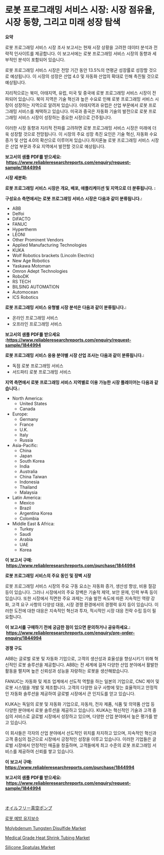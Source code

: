 <p><h1>로봇 프로그래밍 서비스 시장: 시장 점유율, 시장 동향, 그리고 미래 성장 탐색</h1></p><p><strong>요약</strong></p>
<p><p>로봇 프로그래밍 서비스 시장 조사 보고서는 현재 시장 상황을 고려한 데이터 분석과 전략적 인사이트를 제공합니다. 이 보고서에는 로봇 프로그래밍 서비스 시장의 동향과 세부적인 분석이 포함되어 있습니다.</p><p>로봇 프로그래밍 서비스 시장은 전망 기간 동안 13.5%의 연평균 성장률로 성장할 것으로 예상됩니다. 이 시장의 성장은 산업 4.0 및 자동화 산업의 확대로 인해 촉진될 것으로 예상됩니다.</p><p>지리적으로는 북미, 아태지역, 유럽, 미국 및 중국에 로봇 프로그래밍 서비스 시장이 전파되어 있습니다. 북미 지역은 기술 혁신과 높은 수요로 인해 로봇 프로그래밍 서비스 시장이 성장하는 지역으로 알려져 있습니다. 아태지역과 유럽은 산업 부문에서 로봇 프로그래밍 서비스를 채택하고 있습니다. 미국과 중국은 자동화 기술의 발전으로 로봇 프로그래밍 서비스 시장이 성장하는 중요한 시장으로 간주됩니다.</p><p>이러한 시장 동향과 지리적 전파를 고려하면 로봇 프로그래밍 서비스 시장은 미래에 더욱 성장할 것으로 전망됩니다. 이 시장의 주요 성장 촉진 요인은 기술 혁신, 자동화 수요 증가 및 산업 4.0의 확산으로 이루어져 있습니다.하지론늘 로봇 프로그래밍 서비스 시장은 산업 부문과 주요 지역에서 발전할 것으로 예상됩니다.</p></p>
<p><strong>보고서의 샘플 PDF를 받으세요: &nbsp;<a href="https://www.reliableresearchreports.com/enquiry/request-sample/1844994">https://www.reliableresearchreports.com/enquiry/request-sample/1844994</a></strong></p>
<p><strong>시장 세분화:</strong></p>
<p><strong> 로봇 프로그래밍 서비스 시장은 개요, 배포, 애플리케이션 및 지역으로 더 분류됩니다. :</strong></p>
<p><strong>구성요소 측면에서는 로봇 프로그래밍 서비스 시장은 다음과 같이 분류됩니다.:</strong></p>
<p><ul><li>ABB</li><li>Delfoi</li><li>DiFACTO</li><li>FANUC</li><li>Hypertherm</li><li>LEONI</li><li>Other Prominent Vendors</li><li>Applied Manufacturing Technologies</li><li>KUKA</li><li>Wolf Robotics brackets (Lincoln Electric)</li><li>New Age Robotics</li><li>Yaskawa Motoman</li><li>Omron Adept Technologies</li><li>RoboDK</li><li>RS TECH</li><li>BILSING AUTOMATION</li><li>Automocean</li><li>ICS Robotics</li></ul></p>
<p><strong> 로봇 프로그래밍 서비스 유형별 시장 분석은 다음과 같이 분류됩니다.:</strong></p>
<p><ul><li>온라인 프로그래밍 서비스</li><li>오프라인 프로그래밍 서비스</li></ul></p>
<p><strong>보고서의 샘플 PDF를 받으세요 :<a href="https://www.reliableresearchreports.com/enquiry/request-sample/1844994">https://www.reliableresearchreports.com/enquiry/request-sample/1844994</a></strong></p>
<p><strong> 로봇 프로그래밍 서비스 응용 분야별 시장 산업 조사는 다음과 같이 분류됩니다.:</strong></p>
<p><ul><li>독점 로봇 프로그래밍 서비스</li><li>서드파티 로봇 프로그래밍 서비스</li></ul></p>
<p><strong>지역 측면에서 로봇 프로그래밍 서비스 지역별로 이용 가능한 시장 플레이어는 다음과 같습니다.:</strong></p>
<p><ul>
    <li>
        North America:
        <ul>
            <li>United States</li>
            <li>Canada</li>
        </ul>
    </li>
    <li>
        Europe:
        <ul>
            <li>Germany</li>
            <li>France</li>
            <li>U.K.</li>
            <li>Italy</li>
            <li>Russia</li>
        </ul>
    </li>
    <li>
        Asia-Pacific:
        <ul>
            <li>China</li>
            <li>Japan</li>
            <li>South Korea</li>
            <li>India</li>
            <li>Australia</li>
            <li>China Taiwan</li>
            <li>Indonesia</li>
            <li>Thailand</li>
            <li>Malaysia</li>
        </ul>
    </li>
    <li>
        Latin America:
        <ul>
            <li>Mexico</li>
            <li>Brazil</li>
            <li>Argentina Korea</li>
            <li>Colombia</li>
        </ul>
    </li>
    <li>
        Middle East & Africa:
        <ul>
            <li>Turkey</li>
            <li>Saudi</li>
            <li>Arabia</li>
            <li>UAE</li>
            <li>Korea</li>
        </ul>
    </li>
    </ul></p>
<p><strong>이 보고서 구매: &nbsp;<a href="https://www.reliableresearchreports.com/purchase/1844994">https://www.reliableresearchreports.com/purchase/1844994</a></strong></p>
<p><strong>로봇 프로그래밍 서비스의 주요 동인 및 장벽 시장</strong></p>
<p><p>로봇 프로그래밍 서비스 시장의 주요 구동 요소는 자동화 증가, 생산성 향상, 비용 절감 등이 있습니다. 그러나 시장에서의 주요 장벽은 기술적 제약, 보안 문제, 인력 부족 등이 있습니다. 또한 시장에서 직면한 주요 과제는 기술 발전 속도에 따른 지속적인 역량 강화, 고객 요구 사항의 다양성 대응, 시장 경쟁 환경에서의 경쟁력 유지 등이 있습니다. 이러한 도전에 대한 대응은 지속적인 혁신과 투자, 적시적인 시장 대응 전략 수립 등이 필요합니다.</p></p>
<p><strong>이 보고서를 구매하기 전에 궁금한 점이 있으면 문의하거나 공유하세요.: &nbsp;<a href="https://www.reliableresearchreports.com/enquiry/pre-order-enquiry/1844994">https://www.reliableresearchreports.com/enquiry/pre-order-enquiry/1844994</a></strong></p>
<p><strong>경쟁 구도</strong></p>
<p><p>ABB는 글로벌 로봇 및 자동화 기업으로, 고객의 생산성과 효율성을 향상시키기 위해 혁신적인 로봇 솔루션을 제공합니다. ABB는 전 세계에 걸쳐 다양한 산업 분야에서 활발한 활동을 펼치며 높은 신뢰성과 성능을 자랑하는 로봇을 생산해왔습니다.</p><p>FANUC는 자동화 및 제조 업계에서 선도적 역할을 하는 일본의 기업으로, CNC 제어 및 로봇 시스템을 개발 및 제조합니다. 고객의 다양한 요구 사항에 맞는 효율적이고 안정적인 자동화 솔루션을 제공하여 글로벌 시장에서 큰 인지도를 얻고 있습니다.</p><p>KUKA는 독일의 로봇 및 자동화 기업으로, 자동차, 전자 제품, 식품 및 의약품 산업 등 다양한 분야에서 로봇 솔루션을 제공하고 있습니다. KUKA는 혁신적인 기술과 고객 중심의 서비스로 글로벌 시장에서 성장하고 있으며, 다양한 산업 분야에서 높은 평가를 받고 있습니다.</p><p>이 회사들은 각자의 산업 분야에서 선도적인 위치를 차지하고 있으며, 지속적인 혁신과 고객 중심의 접근으로 시장에서 긍정적인 성장을 이루고 있습니다. 이러한 기업들은 글로벌 시장에서 안정적인 매출을 창출하며, 고객들에게 최고 수준의 로봇 프로그래밍 서비스를 제공하여 신뢰를 쌓고 있습니다.</p></p>
<p><strong>이 보고서 구매: &nbsp; <a href="https://www.reliableresearchreports.com/purchase/1844994">https://www.reliableresearchreports.com/purchase/1844994</a></strong></p>
<p><strong>보고서의 샘플 PDF를 받으세요: &nbsp;<a href="https://www.reliableresearchreports.com/enquiry/request-sample/1844994">https://www.reliableresearchreports.com/enquiry/request-sample/1844994</a></strong><strong></strong></p>
<p>&nbsp;</p>
<p><p><a href="https://github.com/jkjreqjscoxx7/Market-Research-Report-List-1/blob/main/5564282186181.md">オイルフリー真空ポンプ</a></p><p><a href="https://github.com/nuekbpymrrz5/Market-Research-Report-List-1/blob/main/5023451186086.md">로봇 예방 유지보수</a></p><p><a href="https://issuu.com/reportprime-2/docs/molybdenum-tungsten-disulfide-market-size-2030.ppt">Molybdenum Tungsten Disulfide Market</a></p><p><a href="https://github.com/yoshih12/Market-Research-Report-List-2/blob/main/medical-grade-heat-shrink-tubing-market.md">Medical Grade Heat Shrink Tubing Market</a></p><p><a href="https://view.publitas.com/reportprime-1/silicone-spatulas-market-share-market-new-trends-analysis-report-by-type-by-application-by-end-use-by-region-and-segment-forecasts-2024-2031/">Silicone Spatulas Market</a></p></p>
